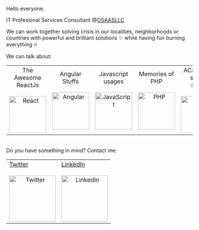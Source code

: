 Hello everyone.

IT Profesional Services Consultant @<a href='https://www.osaasllc.com/'>OSAASLLC</a>

We can work together solving crisis in our localities, neighborhoods or countries with powerful and brilliant solutions :sparkles: while having fun burning everything :fire:

We can talk about: 

<table>
<tr>
<td style="text-align: center;">The Awesome ReactJs<br><br><img src="https://edent.github.io/SuperTinyIcons/images/svg/react.svg" width="100" title="React" /></td>
<td style="text-align: center;">Angular Stuffs<br><br><img src="https://edent.github.io/SuperTinyIcons/images/svg/angular.svg" width="100" title="Angular" /></td>
<td style="text-align: center;">Javascript usages<br><br><img src="https://edent.github.io/SuperTinyIcons/images/svg/javascript.svg" width="100" title="JavaScript" /></td>
<td style="text-align: center;">Memories of PHP<br><br><img src="https://edent.github.io/SuperTinyIcons/images/svg/php.svg" width="100" title="PHP" /></td>
<td style="text-align: center;">AC::zap:DC song's :heart:<br><br><img src="https://edent.github.io/SuperTinyIcons/images/svg/spotify.svg" width="100" title="Spotify" /></td>
</tr>
</table>

  <br>
  Do you have something in mind? Contact me:
  <br>
<table>
  <tr>
    <td>
      <a href='https://twitter.com/alanmoncadav'  style="text-align: center;">
        Twitter<br><br><img src="https://edent.github.io/SuperTinyIcons/images/svg/twitter.svg" width="125" title="Twitter" /></a>
    </td>
    <td>
      <a href='https://www.linkedin.com/in/amoncadav'  style="text-align: center;">
        LinkedIn<br><br><img src="https://edent.github.io/SuperTinyIcons/images/svg/linkedin.svg" width="125" title="LinkedIn" />
      </a>
    </td>
  </tr>
</table>
